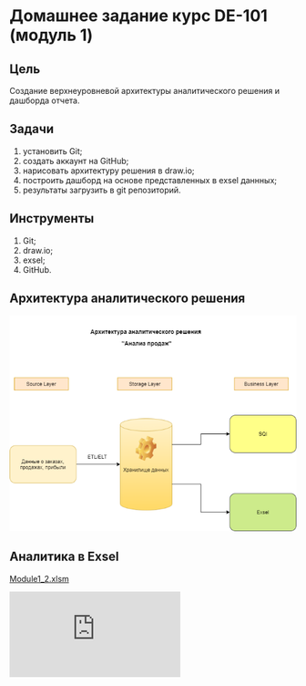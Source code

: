 # Домашнее задание курс DE-101 (модуль 1)

## Цель
Создание верхнеуровневой архитектуры аналитического решения и дашборда отчета.

## Задачи
1) установить Git;
2) создать аккаунт на GitHub;
3) нарисовать архитектуру решения в draw.io;
4) построить дашборд на основе представленных в exsel даннных;
5) результаты загрузить в git репозиторий.

## Инструменты
1) Git;
2) draw.io;
3) exsel;
4) GitHub.

## Архитектура аналитического решения
![Решение](https://github.com/ZoyaBolsheshapova/DE-101/blob/main/Module1/Data_Layers.png)

## Аналитика в Exsel
[Module1_2.xlsm](https://github.com/ZoyaBolsheshapova/DE-101/blob/main/Module1/Module1_2.xlsm)

![Решение](https://github.com/ZoyaBolsheshapova/DE-101/blob/main/Module1/Module1_2.pdf)